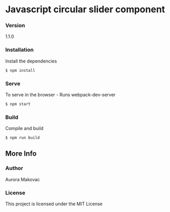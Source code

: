# Javascript circular slider component

### Version

1.1.0

### Installation

Install the dependencies

```sh
$ npm install
```

### Serve

To serve in the browser - Runs webpack-dev-server

```sh
$ npm start
```

### Build

Compile and build

```sh
$ npm run build
```

## More Info

### Author

Aurora Makovac

### License

This project is licensed under the MIT License
